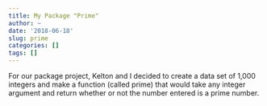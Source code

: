 ```yaml
---
title: My Package "Prime"
author: ~
date: '2018-06-18'
slug: prime
categories: []
tags: []
---
```


For our package project, Kelton and I decided to create a data set of 1,000 integers and make a function (called prime) that would take any integer argument and return whether or not the number entered is a prime number.